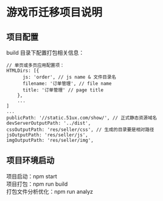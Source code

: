 # 游戏币迁移项目说明

## 项目配置 
build 目录下配置打包相关信息：
```
// 单页或多页应用配置项：
HTMLDirs: [{
      js: 'order', // js name & 文件目录名
      filename: '订单管理', // file name
      title: '订单管理' // page title
    },
    ...
]
...
publicPath: '//static.51ux.com/show/', // 正式静态资源域名
devServerOutputPath: '../dist',
cssOutputPath: 'res/seller/css', // 生成的目录要是相对路径
jsOutputPath: 'res/seller/js',
imgOutputPath: 'res/seller/img',
```

## 项目环境启动 
项目启动：npm start  
项目打包：npm run build  
打包文件分析优化：npm run analyz





